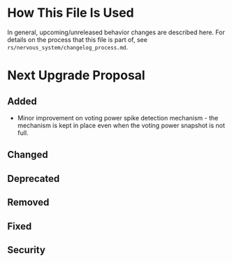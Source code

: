 # How This File Is Used

In general, upcoming/unreleased behavior changes are described here. For details
on the process that this file is part of, see
`rs/nervous_system/changelog_process.md`.


# Next Upgrade Proposal

## Added

* Minor improvement on voting power spike detection mechanism - the mechanism is kept in place even
  when the voting power snapshot is not full.

## Changed

## Deprecated

## Removed

## Fixed

## Security
